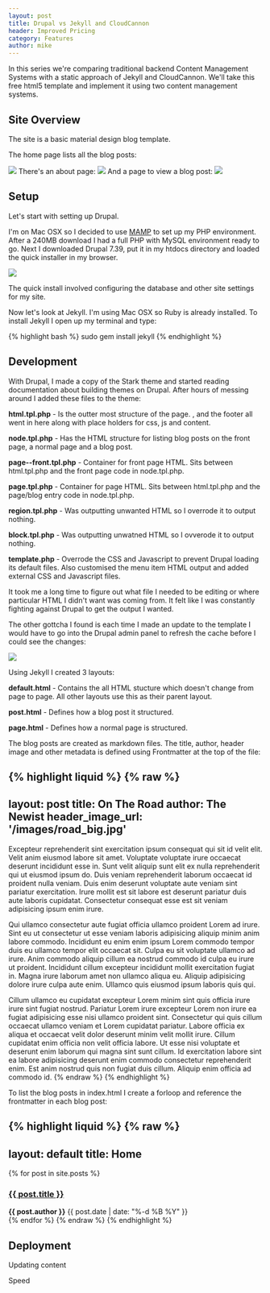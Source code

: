 ```yaml
---
layout: post
title: Drupal vs Jekyll and CloudCannon
header: Improved Pricing
category: Features
author: mike
---
```

In this series we're comparing traditional backend Content Management Systems with a static approach of Jekyll and CloudCannon. We'll take this free html5 template and implement it using two content management systems.

## Site Overview

The site is a basic material design blog template.

The home page lists all the blog posts:

![](/uploads/versions/home---x----900-563x---.jpg) There's an about page: ![](/uploads/versions/screen-shot-2015-09-23-at-2.40.19-pm---x----900-563x---.png) And a page to view a blog post: ![](/uploads/versions/screen-shot-2015-09-23-at-2.38.07-pm---x----900-563x---.png)

## Setup

Let's start with setting up Drupal.

I'm on Mac OSX so I decided to use [MAMP](https://www.mamp.info/en/) to set up my PHP environment. After a 240MB download I had a full PHP with MySQL environment ready to go. Next I downloaded Drupal 7.39, put it in my htdocs directory and loaded the quick installer in my browser.

![](/uploads/versions/drupal---x----900-563x---.png)

The quick install involved configuring the database and other site settings for my site.

Now let's look at Jekyll. I'm using Mac OSX so Ruby is already installed. To install Jekyll I open up my terminal and type:

{% highlight bash %}
sudo gem install jekyll
{% endhighlight %}

## Development

With Drupal, I made a copy of the Stark theme and started reading documentation about building themes on Drupal. After hours of messing around I added these files to the theme:

**html.tpl.php** - Is the outter most structure of the page. , and the footer all went in here along with place holders for css, js and content.

**node.tpl.php** - Has the HTML structure for listing blog posts on the front page, a normal page and a blog post.

**page--front.tpl.php** - Container for front page HTML. Sits between html.tpl.php and the front page code in node.tpl.php.

**page.tpl.php** - Container for page HTML. Sits between html.tpl.php and the page/blog entry code in node.tpl.php.

**region.tpl.php** - Was outputting unwanted HTML so I overrode it to output nothing.

**block.tpl.php** - Was outputting unwatned HTML so I ovverode it to output nothing.

**template.php** - Overrode the CSS and Javascript to prevent Drupal loading its default files. Also customised the menu item HTML output and added external CSS and Javascript files.

It took me a long time to figure out what file I needed to be editing or where particular HTML I didn't want was coming from. It felt like I was constantly fighting against Drupal to get the output I wanted.

The other gottcha I found is each time I made an update to the template I would have to go into the Drupal admin panel to refresh the cache before I could see the changes:

![](/uploads/versions/screen-shot-2015-09-23-at-3.05.30-pm---x----900-563x---.png)

Using Jekyll I created 3 layouts:

**default.html** - Contains the all HTML stucture which doesn't change from page to page. All other layouts use this as their parent layout.

**post.html** - Defines how a blog post it structured.

**page.html** - Defines how a normal page is structured.

The blog posts are created as markdown files. The title, author, header image and other metadata is defined using Frontmatter at the top of the file:

{% highlight liquid %}
{% raw %}
---
layout: post
title: On The Road
author: The Newist
header_image_url: '/images/road_big.jpg'
---

Excepteur reprehenderit sint exercitation ipsum consequat qui sit id velit elit. Velit anim eiusmod labore sit amet. Voluptate voluptate irure occaecat deserunt incididunt esse in. Sunt velit aliquip sunt elit ex nulla reprehenderit qui ut eiusmod ipsum do. Duis veniam reprehenderit laborum occaecat id proident nulla veniam. Duis enim deserunt voluptate aute veniam sint pariatur exercitation. Irure mollit est sit labore est deserunt pariatur duis aute laboris cupidatat. Consectetur consequat esse est sit veniam adipisicing ipsum enim irure.

Qui ullamco consectetur aute fugiat officia ullamco proident Lorem ad irure. Sint eu ut consectetur ut esse veniam laboris adipisicing aliquip minim anim labore commodo. Incididunt eu enim enim ipsum Lorem commodo tempor duis eu ullamco tempor elit occaecat sit. Culpa eu sit voluptate ullamco ad irure. Anim commodo aliquip cillum ea nostrud commodo id culpa eu irure ut proident. Incididunt cillum excepteur incididunt mollit exercitation fugiat in. Magna irure laborum amet non ullamco aliqua eu. Aliquip adipisicing dolore irure culpa aute enim. Ullamco quis eiusmod ipsum laboris quis qui.

Cillum ullamco eu cupidatat excepteur Lorem minim sint quis officia irure irure sint fugiat nostrud. Pariatur Lorem irure excepteur Lorem non irure ea fugiat adipisicing esse nisi ullamco proident sint. Consectetur qui quis cillum occaecat ullamco veniam et Lorem cupidatat pariatur. Labore officia ex aliqua et occaecat velit dolor deserunt minim velit mollit irure. Cillum cupidatat enim officia non velit officia labore. Ut esse nisi voluptate et deserunt enim laborum qui magna sint sunt cillum. Id exercitation labore sint ea labore adipisicing deserunt enim commodo consectetur reprehenderit enim. Est anim nostrud quis non fugiat duis cillum. Aliquip enim officia ad commodo id.
{% endraw %}
{% endhighlight %}

To list the blog posts in index.html I create a forloop and reference the frontmatter in each blog post:

{% highlight liquid %}
{% raw %}
---
layout: default
title: Home
---

{% for post in site.posts %}
  <div class="mdl-card mdl-cell mdl-cell--12-col">
    <div class="mdl-card__media mdl-color-text--grey-50" style="background-image: url('{{ post.header_image_url }}')">
      <h3><a href="{{ post.url }}">{{ post.title }}</a></h3>
    </div>
    <div class="mdl-card__supporting-text meta mdl-color-text--grey-600">
      <div class="minilogo"></div>
      <div>
        <strong>{{ post.author }}</strong>
        <span>{{ post.date | date: "%-d %B %Y" }}</span>
      </div>
    </div>
  </div>
{% endfor %}
{% endraw %}
{% endhighlight %}

## Deployment

Updating content

Speed